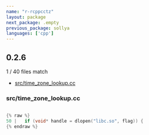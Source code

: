 ```yaml
---
name: "r-rcppcctz"
layout: package
next_package: .empty
previous_package: sollya
languages: ['cpp']
---
```

## 0.2.6
1 / 40 files match

 - [src/time_zone_lookup.cc](#srctime_zone_lookupcc)

### src/time_zone_lookup.cc

```cpp

{% raw %}
50 |   if (void* handle = dlopen("libc.so", flag)) {
{% endraw %}

```